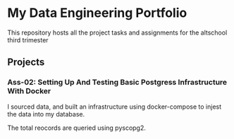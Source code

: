 # My Data Engineering Portfolio

This repository hosts all the project tasks and assignments for the altschool third trimester

## Projects

### Ass-02: Setting Up And Testing Basic Postgress Infrastructure With Docker

I sourced data, and built an infrastructure using docker-compose to injest the data into my database.

The total reocords are queried using pyscopg2.